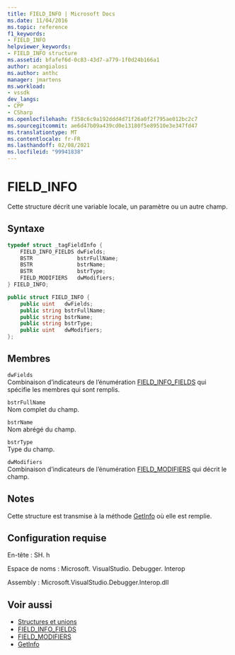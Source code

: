```yaml
---
title: FIELD_INFO | Microsoft Docs
ms.date: 11/04/2016
ms.topic: reference
f1_keywords:
- FIELD_INFO
helpviewer_keywords:
- FIELD_INFO structure
ms.assetid: bfafef6d-0c83-43d7-a779-1f0d24b166a1
author: acangialosi
ms.author: anthc
manager: jmartens
ms.workload:
- vssdk
dev_langs:
- CPP
- CSharp
ms.openlocfilehash: f358c6c9a192ddd4d71f26a0f2f795ae012bc2c7
ms.sourcegitcommit: ae6d47b09a439cd0e13180f5e89510e3e347fd47
ms.translationtype: MT
ms.contentlocale: fr-FR
ms.lasthandoff: 02/08/2021
ms.locfileid: "99941838"
---
```

# <a name="field_info"></a>FIELD_INFO
Cette structure décrit une variable locale, un paramètre ou un autre champ.

## <a name="syntax"></a>Syntaxe

```cpp
typedef struct _tagFieldInfo {
    FIELD_INFO_FIELDS dwFields;
    BSTR              bstrFullName;
    BSTR              bstrName;
    BSTR              bstrType;
    FIELD_MODIFIERS   dwModifiers;
} FIELD_INFO;
```

```csharp
public struct FIELD_INFO {
    public uint   dwFields;
    public string bstrFullName;
    public string bstrName;
    public string bstrType;
    public uint   dwModifiers;
};
```

## <a name="members"></a>Membres
`dwFields`\
Combinaison d’indicateurs de l’énumération [FIELD_INFO_FIELDS](../../../extensibility/debugger/reference/field-info-fields.md) qui spécifie les membres qui sont remplis.

`bstrFullName`\
Nom complet du champ.

`bstrName`\
Nom abrégé du champ.

`bstrType`\
Type du champ.

`dwModifiers`\
Combinaison d’indicateurs de l’énumération [FIELD_MODIFIERS](../../../extensibility/debugger/reference/field-modifiers.md) qui décrit le champ.

## <a name="remarks"></a>Notes
Cette structure est transmise à la méthode [GetInfo](../../../extensibility/debugger/reference/idebugfield-getinfo.md) où elle est remplie.

## <a name="requirements"></a>Configuration requise
En-tête : SH. h

Espace de noms : Microsoft. VisualStudio. Debugger. Interop

Assembly : Microsoft.VisualStudio.Debugger.Interop.dll

## <a name="see-also"></a>Voir aussi
- [Structures et unions](../../../extensibility/debugger/reference/structures-and-unions.md)
- [FIELD_INFO_FIELDS](../../../extensibility/debugger/reference/field-info-fields.md)
- [FIELD_MODIFIERS](../../../extensibility/debugger/reference/field-modifiers.md)
- [GetInfo](../../../extensibility/debugger/reference/idebugfield-getinfo.md)
